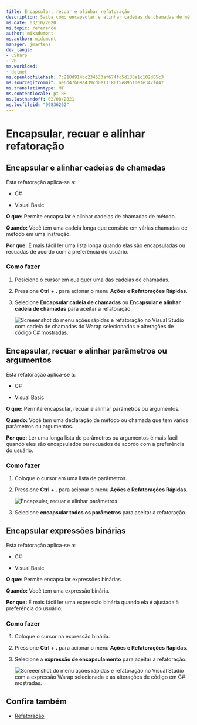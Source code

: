 ```yaml
---
title: Encapsular, recuar e alinhar refatoração
description: Saiba como encapsular e alinhar cadeias de chamadas de métodos.
ms.date: 03/10/2020
ms.topic: reference
author: mikadumont
ms.author: midumont
manager: jmartens
dev_langs:
- CSharp
- VB
ms.workload:
- dotnet
ms.openlocfilehash: 7c218d914bc234533af674fc5d138a1c102d85c3
ms.sourcegitcommit: ae6d47b09a439cd0e13180f5e89510e3e347fd47
ms.translationtype: MT
ms.contentlocale: pt-BR
ms.lasthandoff: 02/08/2021
ms.locfileid: "99836262"
---
```

# <a name="wrap-indent-and-align-refactorings"></a>Encapsular, recuar e alinhar refatoração

## <a name="wrap-and-align-call-chains"></a>Encapsular e alinhar cadeias de chamadas

Esta refatoração aplica-se a:

- C#

- Visual Basic

**O que:** Permite encapsular e alinhar cadeias de chamadas de método.

**Quando:** Você tem uma cadeia longa que consiste em várias chamadas de método em uma instrução.

**Por que:** É mais fácil ler uma lista longa quando elas são encapsuladas ou recuadas de acordo com a preferência do usuário.

### <a name="how-to"></a>Como fazer

1. Posicione o cursor em qualquer uma das cadeias de chamadas.
2. Pressione **Ctrl** + **.** para acionar o menu **Ações e Refatorações Rápidas**.
3. Selecione **Encapsular cadeia de chamadas** ou **Encapsular e alinhar cadeia de chamadas** para aceitar a refatoração.

   ![Screeenshot do menu ações rápidas e refatoração no Visual Studio com cadeia de chamadas do Warap selecionadas e alterações de código C# mostradas.](media/wrap-call-chain.png)

## <a name="wrap-indent-and-align-parameters-or-arguments"></a>Encapsular, recuar e alinhar parâmetros ou argumentos

Esta refatoração aplica-se a:

- C#

- Visual Basic

**O que:** Permite encapsular, recuar e alinhar parâmetros ou argumentos.

**Quando:** Você tem uma declaração de método ou chamada que tem vários parâmetros ou argumentos.

**Por que:** Ler uma longa lista de parâmetros ou argumentos é mais fácil quando eles são encapsulados ou recuados de acordo com a preferência do usuário.

### <a name="how-to"></a>Como fazer

1. Coloque o cursor em uma lista de parâmetros.
2. Pressione **Ctrl** + **.** para acionar o menu **Ações e Refatorações Rápidas**.

   ![Encapsular, recuar e alinhar parâmetros](media/wrap-parameters.png)

3. Selecione **encapsular todos os parâmetros** para aceitar a refatoração.

## <a name="wrap-binary-expressions"></a>Encapsular expressões binárias

Esta refatoração aplica-se a:

- C#

- Visual Basic

**O que:** Permite encapsular expressões binárias.

**Quando:** Você tem uma expressão binária.

**Por que:** É mais fácil ler uma expressão binária quando ela é ajustada à preferência do usuário.

### <a name="how-to"></a>Como fazer

1. Coloque o cursor na expressão binária.
2. Pressione **Ctrl** + **.** para acionar o menu **Ações e Refatorações Rápidas**.
3. Selecione a **expressão de encapsulamento** para aceitar a refatoração.

   ![Screeenshot do menu ações rápidas e refatoração no Visual Studio com a expressão Warap selecionada e as alterações de código em C# mostradas.](media/wrap-binary-expression.png)

## <a name="see-also"></a>Confira também

- [Refatoração](../refactoring-in-visual-studio.md)
